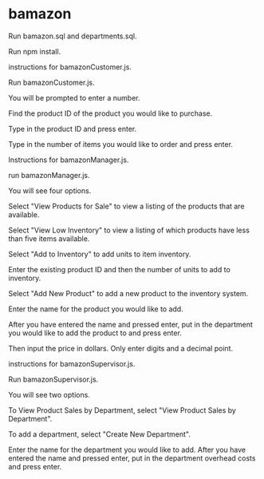 # bamazon

Run bamazon.sql and departments.sql.

Run npm install.

instructions for bamazonCustomer.js.

Run bamazonCustomer.js.

You will be prompted to enter a number.

Find the product ID of the product you would like to purchase.

Type in the product ID and press enter.

Type in the number of items you would like to order and press enter.

Instructions for bamazonManager.js.

run bamazonManager.js.

You will see four options.

Select "View Products for Sale" to view a listing of the products that are available.

Select "View Low Inventory" to view a listing of which products have less than five items available.

Select "Add to Inventory" to add units to item inventory.

Enter the existing product ID and then the number of units to add to inventory.

Select "Add New Product" to add a new product to the inventory system.

Enter the name for the product you would like to add.

After you have entered the name and pressed enter, put in the department you would like to add the product to and press enter.

Then input the price in dollars. Only enter digits and a decimal point.

instructions for bamazonSupervisor.js.

Run bamazonSupervisor.js.

You will see two options.

To View Product Sales by Department, select "View Product Sales by Department".

To add a department, select "Create New Department".

Enter the name for the department you would like to add.
After you have entered the name and pressed enter, put in the department overhead costs and press enter.
